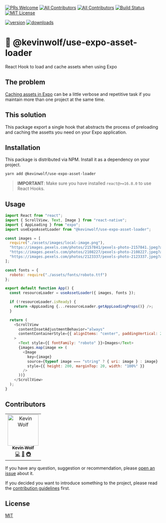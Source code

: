 [![PRs Welcome][prs-badge]][prs]
[![All Contributors](https://img.shields.io/badge/all_contributors-1-orange.svg?style=flat-square)](#contributors)
[![All Contributors](https://img.shields.io/badge/all_contributors-0-blue.svg?style=flat-square)](#contributors)
[![Build Status][build-badge]][build]
[![MIT License][license-badge]][license]

[![version][version-badge]][package]
[![downloads][downloads-badge]][npmtrends]

# 🎣 @kevinwolf/use-expo-asset-loader

React Hook to load and cache assets when using Expo

## The problem

[Caching assets in Expo](https://docs.expo.io/versions/latest/guides/preloading-and-caching-assets/) can be a little verbose and repetitive task if you maintain more than one project at the same time.

## This solution

This package export a single hook that abstracts the process of preloading and caching the assetts you need on your Expo application.

## Installation

This package is distributed via NPM. Install it as a dependency on your project.

```sh
yarn add @kevinwolf/use-expo-asset-loader
```

> **IMPORTANT**: Make sure you have installed `react@>=16.8.0` to use React Hooks.

## Usage

```javascript
import React from "react";
import { ScrollView, Text, Image } from "react-native";
import { AppLoading } from "expo";
import useExpoAssetLoader from "@kevinwolf/use-expo-asset-loader";

const images = [
  require("./assets/images/local-image.png"),
  "https://images.pexels.com/photos/2157841/pexels-photo-2157841.jpeg?auto=compress&cs=tinysrgb&dpr=2&h=750&w=1260",
  "https://images.pexels.com/photos/2108227/pexels-photo-2108227.jpeg?auto=compress&cs=tinysrgb&dpr=3&h=750&w=1260",
  "https://images.pexels.com/photos/2123337/pexels-photo-2123337.jpeg?auto=compress&cs=tinysrgb&dpr=2&h=750&w=1260"
];

const fonts = {
  roboto: require("./assets/fonts/roboto.ttf")
};

export default function App() {
  const resourceLoader = useAssetLoader({ images, fonts });

  if (!resourceLoader.isReady) {
    return <AppLoading {...resourceLoader.getAppLoadingProps()} />;
  }

  return (
    <ScrollView
      contentInsetAdjustmentBehavior="always"
      contentContainerStyle={{ alignItems: "center", paddingVertical: 20 }}
    >
      <Text style={{ fontFamily: "roboto" }}>Images</Text>
      {images.map(image => (
        <Image
          key={image}
          source={typeof image === "string" ? { uri: image } : image}
          style={{ height: 200, marginTop: 20, width: "100%" }}
        />
      ))}
    </ScrollView>
  );
}
```

[build-badge]: https://img.shields.io/travis/kevinwolfcr/use-expo-asset-loader.svg?style=flat-square
[build]: https://travis-ci.org/kevinwolfcr/use-expo-asset-loader

<!-- [coverage-badge]: https://img.shields.io/codecov/c/github/kevinwolfcr/use-expo-asset-loader.svg?style=flat-square
[coverage]: https://codecov.io/github/kevinwolfcr/use-expo-asset-loader -->

[version-badge]: https://img.shields.io/npm/v/@kevinwolf/use-expo-asset-loader.svg?style=flat-square
[package]: https://www.npmjs.com/package/@kevinwolf/use-expo-asset-loader
[downloads-badge]: https://img.shields.io/npm/dm/@kevinwolf/use-expo-asset-loader.svg?style=flat-square
[npmtrends]: http://www.npmtrends.com/@kevinwolf/use-expo-asset-loader
[license-badge]: https://img.shields.io/npm/l/@kevinwolf/use-expo-asset-loader.svg?style=flat-square
[license]: https://github.com/kevinwolfcr/expo-enable-hooks/blob/master/LICENSE
[prs-badge]: https://img.shields.io/badge/PRs-welcome-brightgreen.svg?style=flat-square
[prs]: http://makeapullrequest.com

## Contributors

<!-- ALL-CONTRIBUTORS-LIST:START - Do not remove or modify this section -->
<!-- prettier-ignore -->
<table><tr><td align="center"><a href="https://kevinwolf.me"><img src="https://avatars2.githubusercontent.com/u/3157426?v=4" width="100px;" alt="Kevin Wolf"/><br /><sub><b>Kevin Wolf</b></sub></a><br /><a href="https://github.com/kevinwolfcr/use-expo-asset-loader/commits?author=kevinwolfcr" title="Code">💻</a> <a href="https://github.com/kevinwolfcr/use-expo-asset-loader/commits?author=kevinwolfcr" title="Documentation">📖</a> <a href="#infra-kevinwolfcr" title="Infrastructure (Hosting, Build-Tools, etc)">🚇</a></td></tr></table>

<!-- ALL-CONTRIBUTORS-LIST:END -->
<!-- ALL-CONTRIBUTORS-LIST:START - Do not remove or modify this section -->
<!-- ALL-CONTRIBUTORS-LIST:END -->

If you have any question, suggestion or recommendation, please [open an issue](/issues/new) about it.

If you decided you want to introduce something to the project, please read the [contribution guidelines](/contributing.md) first.

## License

[MIT](/LICENSE)

